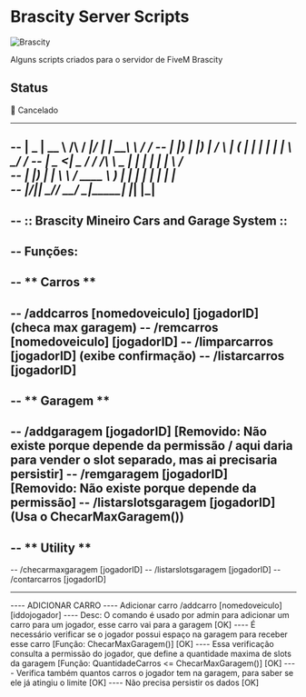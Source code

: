 # Brascity Server Scripts

![Brascity](https://desesquecedor.com.br/img/logo2.webp)

Alguns scripts criados para o servidor de FiveM Brascity

## Status
🚧 Cancelado

----------------------------------------------------------------
-- |  _ \|  __ \     /\    / ____|/ ____|_   _|__   __\ \   / /
-- | |_) | |__) |   /  \  | (___ | |      | |    | |   \ \_/ / 
-- |  _ <|  _  /   / /\ \  \___ \| |      | |    | |    \   /  
-- | |_) | | \ \  / ____ \ ____) | |____ _| |_   | |     | |   
-- |____/|_|  \_\/_/    \_\_____/ \_____|_____|  |_|     |_|   
----------------------------------------------------------------
--		:: Brascity Mineiro Cars and Garage System ::
-----------------------------------------------------------------

-- Funções:
-- 
-- ** Carros **
-- 
-- /addcarros [nomedoveiculo] [jogadorID] (checa max garagem)
-- /remcarros [nomedoveiculo] [jogadorID]
-- /limparcarros [jogadorID] (exibe confirmação)
-- /listarcarros [jogadorID]
-- 
-- ** Garagem **
-- 
-- /addgaragem [jogadorID] [Removido: Não existe porque depende da permissão / aqui daria para vender o slot separado, mas ai precisaria persistir]
-- /remgaragem [jogadorID] [Removido: Não existe porque depende da permissão]
-- /listarslotsgaragem [jogadorID] (Usa o ChecarMaxGaragem())
-- 
-- ** Utility **
-- 
-- /checarmaxgaragem [jogadorID]
-- /listarslotsgaragem [jogadorID]
-- /contarcarros [jogadorID]

--------------------------------------------------------------------
---- ADICIONAR CARRO
---- Adicionar carro /addcarro [nomedoveiculo] [iddojogador]
---- Desc: O comando é usado por admin para adicionar um carro para um jogador, esse carro vai para a garagem [OK]
---- É necessário verificar se o jogador possui espaço na garagem para receber esse carro [Função: ChecarMaxGaragem()] [OK]
---- Essa verificação consulta a permissão do jogador, que define a quantidade maxima de slots da garagem [Função: QuantidadeCarros <= ChecarMaxGaragem()] [OK]
---- Verifica também quantos carros o jogador tem na garagem, para saber se ele já atingiu o limite [OK]
---- Não precisa persistir os dados [OK]

